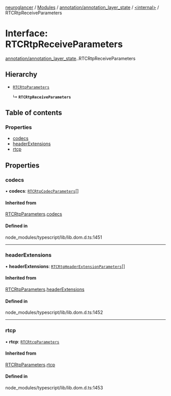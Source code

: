 [neuroglancer](../README.md) / [Modules](../modules.md) / [annotation/annotation\_layer\_state](../modules/annotation_annotation_layer_state.md) / [<internal\>](../modules/annotation_annotation_layer_state._internal_.md) / RTCRtpReceiveParameters

# Interface: RTCRtpReceiveParameters

[annotation/annotation_layer_state](../modules/annotation_annotation_layer_state.md).[<internal>](../modules/annotation_annotation_layer_state._internal_.md).RTCRtpReceiveParameters

## Hierarchy

- [`RTCRtpParameters`](annotation_annotation_layer_state._internal_.RTCRtpParameters.md)

  ↳ **`RTCRtpReceiveParameters`**

## Table of contents

### Properties

- [codecs](annotation_annotation_layer_state._internal_.RTCRtpReceiveParameters.md#codecs)
- [headerExtensions](annotation_annotation_layer_state._internal_.RTCRtpReceiveParameters.md#headerextensions)
- [rtcp](annotation_annotation_layer_state._internal_.RTCRtpReceiveParameters.md#rtcp)

## Properties

### codecs

• **codecs**: [`RTCRtpCodecParameters`](annotation_annotation_layer_state._internal_.RTCRtpCodecParameters.md)[]

#### Inherited from

[RTCRtpParameters](annotation_annotation_layer_state._internal_.RTCRtpParameters.md).[codecs](annotation_annotation_layer_state._internal_.RTCRtpParameters.md#codecs)

#### Defined in

node_modules/typescript/lib/lib.dom.d.ts:1451

___

### headerExtensions

• **headerExtensions**: [`RTCRtpHeaderExtensionParameters`](annotation_annotation_layer_state._internal_.RTCRtpHeaderExtensionParameters.md)[]

#### Inherited from

[RTCRtpParameters](annotation_annotation_layer_state._internal_.RTCRtpParameters.md).[headerExtensions](annotation_annotation_layer_state._internal_.RTCRtpParameters.md#headerextensions)

#### Defined in

node_modules/typescript/lib/lib.dom.d.ts:1452

___

### rtcp

• **rtcp**: [`RTCRtcpParameters`](annotation_annotation_layer_state._internal_.RTCRtcpParameters.md)

#### Inherited from

[RTCRtpParameters](annotation_annotation_layer_state._internal_.RTCRtpParameters.md).[rtcp](annotation_annotation_layer_state._internal_.RTCRtpParameters.md#rtcp)

#### Defined in

node_modules/typescript/lib/lib.dom.d.ts:1453
